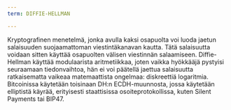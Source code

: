 ```yaml
---
term: DIFFIE-HELLMAN

---
```

Kryptografinen menetelmä, jonka avulla kaksi osapuolta voi luoda jaetun salaisuuden suojaamattoman viestintäkanavan kautta. Tätä salaisuutta voidaan sitten käyttää osapuolten välisen viestinnän salaamiseen. Diffie-Hellman käyttää modulaarista aritmetiikkaa, joten vaikka hyökkääjä pystyisi seuraamaan tiedonvaihtoa, hän ei voi päätellä jaettua salaisuutta ratkaisematta vaikeaa matemaattista ongelmaa: diskreettiä logaritmia. Bitcoinissa käytetään toisinaan DH:n ECDH-muunnosta, jossa käytetään elliptistä käyrää, erityisesti staattisissa osoiteprotokollissa, kuten Silent Payments tai BIP47.